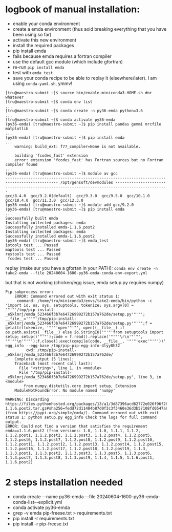 # logbook of manual installation:
-    enable your conda environment
-    create a emda environment (thus aoid breaking everything that you have been using so far)
-    activate this new environment
-    install the required packages
-    pip install emda 
-    fails because emda requires a fortran compiler
-    use the default gcc module (which include gfortran)
-    re-run `pip install emda`
-    test with `emda_test` 
-    save your conda recipe to be able to replay it (elsewhere/later). I am using `conda-yaml.sh`, ymmv!


```
[tru@maestro-submit ~]$ source bin/enable-miniconda3-HOME.sh #or whatever
[tru@maestro-submit ~]$ conda env list
...
[tru@maestro-submit ~]$ conda create -n py36-emda python=3.6
...
[tru@maestro-submit ~]$ conda activate py36-emda
(py36-emda) [tru@maestro-submit ~]$ pip install pandas gemmi mrcfile matplotlib
...
(py36-emda) [tru@maestro-submit ~]$ pip install emda
...
    warning: build_ext: f77_compiler=None is not available.
 
    building 'fcodes_fast' extension
    error: extension 'fcodes_fast' has Fortran sources but no Fortran compiler found
...
(py36-emda) [tru@maestro-submit ~]$ module av gcc
--------------------------------------------------------------------------------------------- /opt/gensoft/devmodules ---------------------------------------------------------------------------------------------
gcc/8.4.0  gcc/9.2.0(default)  gcc/9.3.0  gcc/9.5.0  gcc/10.1.0  gcc/10.4.0  gcc/11.3.0  gcc/12.3.0
(py36-emda) [tru@maestro-submit ~]$ module add gcc/9.2.0
(py36-emda) [tru@maestro-submit ~]$ pip install emda
...
Successfully built emda
Installing collected packages: emda
Successfully installed emda-1.1.6.post2
Installing collected packages: emda
Successfully installed emda-1.1.6.post2
(py36-emda) [tru@maestro-submit ~]$ emda_test
iotools test ... Passed
maptools test ... Passed
restools test ... Passed
 fcodes test ... Passed
```

replay (make sur you have a gfortan in your PATH):
`conda env create -n take2-emda --file 20240604-1600-py36-emda-conda-env-export.yml`

but that is not working (chicken/egg issue, emda setup.py requires numpy)
```
Pip subprocess error:
    ERROR: Command errored out with exit status 1:
     command: /home/tru/miniconda3/envs/take2-emda/bin/python -c 'import io, os, sys, setuptools, tokenize; sys.argv[0] = '"'"'/tmp/pip-install-_e5klmrj/emda_523466f3b7e64726999272b157a762de/setup.py'"'"'; __file__='"'"'/tmp/pip-install-_e5klmrj/emda_523466f3b7e64726999272b157a762de/setup.py'"'"';f = getattr(tokenize, '"'"'open'"'"', open)(__file__) if os.path.exists(__file__) else io.StringIO('"'"'from setuptools import setup; setup()'"'"');code = f.read().replace('"'"'\r\n'"'"', '"'"'\n'"'"');f.close();exec(compile(code, __file__, '"'"'exec'"'"'))' egg_info --egg-base /tmp/pip-pip-egg-info-4lyy8h32
         cwd: /tmp/pip-install-_e5klmrj/emda_523466f3b7e64726999272b157a762de/
    Complete output (5 lines):
    Traceback (most recent call last):
      File "<string>", line 1, in <module>
      File "/tmp/pip-install-_e5klmrj/emda_523466f3b7e64726999272b157a762de/setup.py", line 3, in <module>
        from numpy.distutils.core import setup, Extension
    ModuleNotFoundError: No module named 'numpy'
    ----------------------------------------
WARNING: Discarding https://files.pythonhosted.org/packages/13/a1/3d87396acd62772e026f96f26762913630cdfa214b61c5df645581e4face/emda-1.1.6.post2.tar.gz#sha256=fedd72d11484b87d0f3c3f3460e36d3b57108fd0547a88f1fe8555a8c03b27c4 (from https://pypi.org/simple/emda/). Command errored out with exit status 1: python setup.py egg_info Check the logs for full command output.
ERROR: Could not find a version that satisfies the requirement emda==1.1.6.post2 (from versions: 1.0, 1.1.0, 1.1.1, 1.1.2, 1.1.2.post1, 1.1.2.post2, 1.1.2.post3, 1.1.2.post4, 1.1.2.post5, 1.1.2.post6, 1.1.2.post7, 1.1.2.post8, 1.1.2.post9, 1.1.2.post10, 1.1.2.post11, 1.1.2.post12, 1.1.2.post13, 1.1.2.post14, 1.1.2.post15, 1.1.2.post16, 1.1.2.post17, 1.1.2.post18, 1.1.2.post19, 1.1.3, 1.1.3.post1, 1.1.3.post2, 1.1.3.post3, 1.1.3.post5, 1.1.3.post6, 1.1.3.post7, 1.1.3.post8, 1.1.3.post9, 1.1.4, 1.1.5, 1.1.6.post1, 1.1.6.post2)
```

# 2 steps installation needed
- conda create --name py36-emda --file 20240604-1600-py36-emda-conda-list--explicit.yml
- conda activate py36-emda
- grep -v emda pip-freese.txt > requirements.txt
- pip install -r requirements.txt
- pip install -r pip-freese.txt

